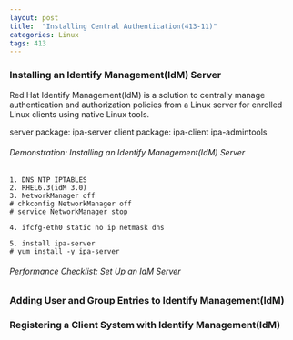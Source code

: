 ```yaml
---
layout: post
title:  "Installing Central Authentication(413-11)"
categories: Linux
tags: 413 
---
```


### Installing an Identify Management(IdM) Server

Red Hat Identify Management(IdM) is a solution to centrally manage authentication and authorization policies from a Linux server for enrolled Linux clients using native Linux tools.

server package: ipa-server
client package: ipa-client ipa-admintools

###### Demonstration: Installing an Identify Management(IdM) Server

```
1. DNS NTP IPTABLES
2. RHEL6.3(idM 3.0)
3. NetworkManager off
# chkconfig NetworkManager off
# service NetworkManager stop

4. ifcfg-eth0 static no ip netmask dns

5. install ipa-server
# yum install -y ipa-server
```

###### Performance Checklist: Set Up an IdM Server

### Adding User and Group Entries to Identify Management(IdM)


### Registering a Client System with Identify Management(IdM)
